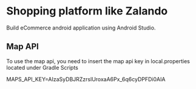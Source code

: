 # Shopping platform like Zalando
Build eCommerce android application using Android Studio.

## Map API
To use the map api, you need to insert the map api key in local.properties located under Gradle Scripts

MAPS_API_KEY=AIzaSyDBJRZzrslUroxaA6Px_6q6cyDPFDi0AIA
